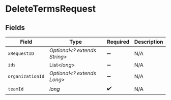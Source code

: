 # DeleteTermsRequest


## Fields

| Field                        | Type                         | Required                     | Description                  |
| ---------------------------- | ---------------------------- | ---------------------------- | ---------------------------- |
| `xRequestID`                 | *Optional<? extends String>* | :heavy_minus_sign:           | N/A                          |
| `ids`                        | List<*long*>                 | :heavy_minus_sign:           | N/A                          |
| `organizationId`             | *Optional<? extends Long>*   | :heavy_minus_sign:           | N/A                          |
| `teamId`                     | *long*                       | :heavy_check_mark:           | N/A                          |
